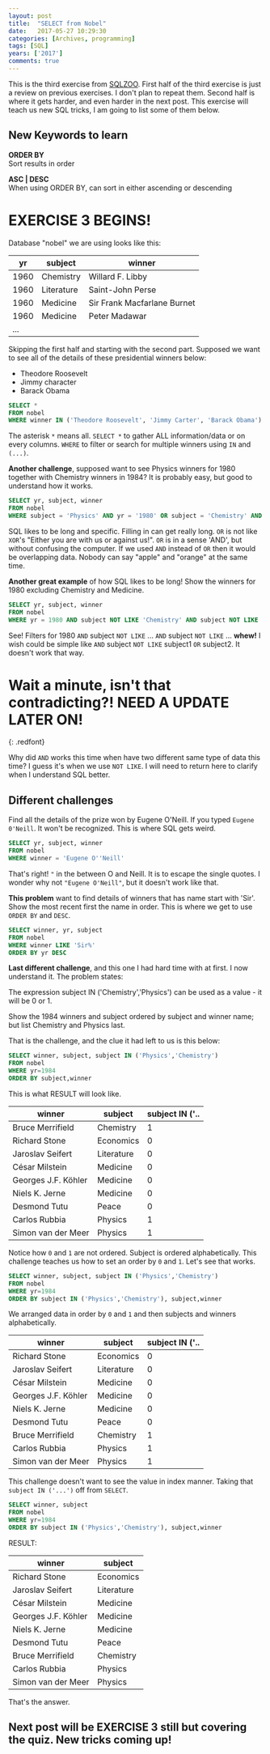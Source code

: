 ```yaml
---
layout: post
title:  "SELECT from Nobel"
date:   2017-05-27 10:29:30
categories: [Archives, programming] 
tags: [SQL]
years: ['2017']
comments: true
---
```


This is the third exercise from [SQLZOO][SQLZOO]. First half of the third exercise is just a review on previous exercises. I don't plan to repeat them. Second half is where it gets harder, and even harder in the next post. This exercise will teach us new SQL tricks, I am going to list some of them below.

## New Keywords to learn

<strong>ORDER BY</strong> <br>
Sort results in order

<strong>ASC | DESC</strong> <br>
When using ORDER BY, can sort in either ascending or descending

# EXERCISE 3 BEGINS!

Database "nobel" we are using looks like this:

| yr | subject | winner |
|-------|-------|-------|
| 1960 | Chemistry | Willard F. Libby |
| 1960 | Literature | Saint-John Perse |
| 1960 | Medicine | Sir Frank Macfarlane Burnet |
| 1960 | Medicine | Peter Madawar |
| ... |

Skipping the first half and starting with the second part. Supposed we want to see all of
the details of these presidential winners below:

- Theodore Roosevelt
- Jimmy character
- Barack Obama

```sql
SELECT *
FROM nobel
WHERE winner IN ('Theodore Roosevelt', 'Jimmy Carter', 'Barack Obama')
```

The asterisk `*` means all. `SELECT *` to gather ALL information/data or on every columns. `WHERE` to filter or search for multiple winners using `IN` and `(...)`.

<strong>Another challenge</strong>, supposed want to see Physics winners for 1980 together with Chemistry winners in 1984? It is probably easy, but good to understand how it works.

```sql
SELECT yr, subject, winner
FROM nobel
WHERE subject = 'Physics' AND yr = '1980' OR subject = 'Chemistry' AND yr = '1984'
```

SQL likes to be long and specific. Filling in can get really long. `OR` is not like `XOR`'s "Either you are with us or against us!". `OR` is in a sense 'AND', but without confusing the computer. If we used `AND` instead of `OR` then it would be overlapping data. Nobody can say "apple" and "orange" at the same time.

<strong>Another great example</strong> of how SQL likes to be long! Show the winners for 1980 excluding Chemistry and Medicine.

```sql
SELECT yr, subject, winner
FROM nobel
WHERE yr = 1980 AND subject NOT LIKE 'Chemistry' AND subject NOT LIKE 'Medicine'
```

See! Filters for 1980 `AND` subject `NOT LIKE` ... `AND` subject `NOT LIKE` ... <strong>whew!</strong> I wish could be simple like `AND` subject `NOT LIKE` subject1 `OR` subject2. It doesn't work that way.

# Wait a minute, isn't that contradicting?! NEED A UPDATE LATER ON!
{: .redfont}

Why did `AND` works this time when have two different same type of data this time? I guess it's when we use `NOT LIKE`. I will need to return here to clarify when I understand SQL better.

## Different challenges

Find all the details of the prize won by Eugene O'Neill. If you typed `Eugene 0'Neill`. It won't be recognized. This is where SQL gets weird.

```sql
SELECT yr, subject, winner
FROM nobel
WHERE winner = 'Eugene O''Neill'
```

That's right! `"` in the between O and Neill. It is to escape the single quotes. I wonder why not `"Eugene O'Neill"`, but it doesn't work like that.

<strong>This problem</strong> want to find details of winners that has name start with 'Sir'. Show the most recent first the name in order. This is where we get to use `ORDER BY` and `DESC`.

```sql
SELECT winner, yr, subject
FROM nobel
WHERE winner LIKE 'Sir%'
ORDER BY yr DESC
```

<strong>Last different challenge</strong>, and this one I had hard time with at first. I now understand it. The problem states:

The expression subject IN ('Chemistry','Physics') can be used as a value - it will be 0 or 1.

Show the 1984 winners and subject ordered by subject and winner name; but list Chemistry and Physics last.

That is the challenge, and the clue it had left to us is this below:

```sql
SELECT winner, subject, subject IN ('Physics','Chemistry')
FROM nobel
WHERE yr=1984
ORDER BY subject,winner
```
This is what RESULT will look like.

| winner | subject | subject IN ('.. |
|-------|-------|-------|
| Bruce Merrifield | Chemistry | 1 |
| Richard Stone | Economics | 0 |
| Jaroslav Seifert | Literature | 0 |
| César Milstein | Medicine | 0 |
| Georges J.F. Köhler	| Medicine | 0 |
| Niels K. Jerne | Medicine | 0 |
| Desmond Tutu | Peace | 0 |
| Carlos Rubbia | Physics | 1 |
| Simon van der Meer | Physics | 1 |

Notice how `0` and `1` are not ordered. Subject is ordered alphabetically. This challenge teaches us how to set an order by `0` and `1`. Let's see that works.

```sql
SELECT winner, subject, subject IN ('Physics','Chemistry')
FROM nobel
WHERE yr=1984
ORDER BY subject IN ('Physics','Chemistry'), subject,winner
```

We arranged data in order by `0` and `1` and then subjects and winners alphabetically.

| winner | subject | subject IN ('.. |
|-------|-------|-------|
| Richard Stone | Economics | 0 |
| Jaroslav Seifert | Literature | 0 |
| César Milstein | Medicine | 0 |
| Georges J.F. Köhler	| Medicine | 0 |
| Niels K. Jerne | Medicine | 0 |
| Desmond Tutu | Peace | 0 |
| Bruce Merrifield | Chemistry | 1 |
| Carlos Rubbia | Physics | 1 |
| Simon van der Meer | Physics | 1 |

This challenge doesn't want to see the value in index manner. Taking that `subject IN ('...')` off from `SELECT`.

```sql
SELECT winner, subject
FROM nobel
WHERE yr=1984
ORDER BY subject IN ('Physics','Chemistry'), subject,winner
```

RESULT:

| winner | subject |
|-------|-------|
| Richard Stone | Economics |
| Jaroslav Seifert | Literature |
| César Milstein | Medicine |
| Georges J.F. Köhler	| Medicine |
| Niels K. Jerne | Medicine |
| Desmond Tutu | Peace |
| Bruce Merrifield | Chemistry |
| Carlos Rubbia | Physics |
| Simon van der Meer | Physics |

That's the answer.

## Next post will be EXERCISE 3 still but covering the quiz. New tricks coming up!














[SQLZOO]:https://sqlzoo.net/
